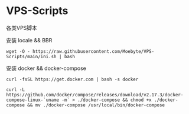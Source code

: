 # VPS-Scripts
 各类VPS脚本

安装 locale && BBR
```
wget -O - https://raw.githubusercontent.com/Moebyte/VPS-Scripts/main/ini.sh | bash
```

安装 docker && docker-compose
```
curl -fsSL https://get.docker.com | bash -s docker
```
```
curl -L https://github.com/docker/compose/releases/download/v2.17.3/docker-compose-linux-`uname -m` > ./docker-compose && chmod +x ./docker-compose && mv ./docker-compose /usr/local/bin/docker-compose
```

